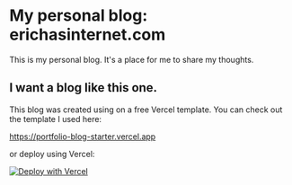 # My personal blog: erichasinternet.com

This is my personal blog. It's a place for me to share my thoughts.

## I want a blog like this one.

This blog was created using on a free Vercel template. You can check out the template I used here:

https://portfolio-blog-starter.vercel.app

or deploy using Vercel:

[![Deploy with Vercel](https://vercel.com/button)](https://vercel.com/new/clone?repository-url=https://github.com/vercel/examples/tree/main/solutions/blog&project-name=blog&repository-name=blog)

